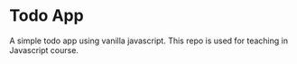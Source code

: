 # Todo App

A simple todo app using vanilla javascript. This repo is used for teaching in Javascript course.

